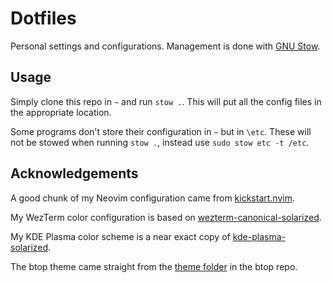 # Dotfiles

Personal settings and configurations.
Management is done with [GNU Stow](https://www.gnu.org/software/stow/).

## Usage

Simply clone this repo in `~` and run `stow .`.
This will put all the config files in the appropriate location.

Some programs don't store their configuration in `~` but in `\etc`.
These will not be stowed when running `stow .`, instead use `sudo stow etc -t /etc`.

## Acknowledgements
A good chunk of my Neovim configuration came from [kickstart.nvim](https://github.com/nvim-lua/kickstart.nvim).

My WezTerm color configuration is based on [wezterm-canonical-solarized](https://github.com/gfguthrie/wezterm-canonical-solarized).

My KDE Plasma color scheme is a near exact copy of [kde-plasma-solarized](https://github.com/ret2src/kde-plasma-solarized).

The btop theme came straight from the [theme folder](https://github.com/aristocratos/btop/tree/main/themes) in the btop repo.
